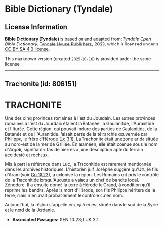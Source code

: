# Bible Dictionary (Tyndale)

## License Information

**Bible Dictionary (Tyndale)** is based on and adapted from: _Tyndale Open Bible Dictionary_, [Tyndale House Publishers](https://tyndaleopenresources.com/), 2023, which is licensed under a [CC BY-SA 4.0 license](https://creativecommons.org/licenses/by-sa/4.0/legalcode.en).

This markdown version (created `2025-10-16`) is provided under the same license.



--------------------------------

## Trachonite (id: 806151)

TRACHONITE
==========

Une des cinq provinces romaines à l'est du Jourdain. Les autres provinces romaines à l'est du Jourdain étaient la Batanée, la Gaulanitide, l'Auranitide et l'Iturée. Cette région, qui pouvait inclure des parties de Gaulanitide, de la Batanée et de l''Auranitide, faisait partie de la tétrarchie gouvernée par Philippe, le frère d'Hérode ([Lc 3\.1](https://ref.ly/Luke3:1)). La Trachonite était une zone aride située au nord\-est de la mer de Galilée. En araméen, elle était connue sous le nom d'*Argob*, signifiant « tas de pierres », une description apte du terrain accidenté et rocheux.

Mis à part la référence dans Luc, la Traconitide est rarement mentionnée dans les archives historiques. L'historien juif Josèphe suggère qu'Uts, le fils d'Aram (voir [Gn 10\.23](https://ref.ly/Gen10:23)), a colonisé la région. Les Romains ont pris le contrôle de la Traconitide lorsqu'Auguste a vaincu un chef de bandits local, Zénodore. Il a ensuite donné la terre à Hérode le Grand, à condition qu'il réprime les bandits. Après la mort d'Hérode, son fils Philippe héritera de la terre, mais n'en avait probablement le contrôle qu'en nom.

Aujourd'hui, la région s'appelle *el\-Lejah* et est située dans le sud de la Syrie et le nord de la Jordanie.

* **Associated Passages:** GEN 10:23; LUK 3:1

